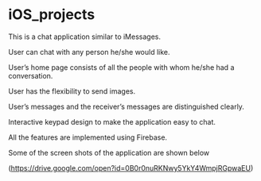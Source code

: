 # iOS_projects

This is a chat application similar to iMessages. 

User can chat with any person he/she would like. 

User’s home page consists of all the people with whom he/she had a conversation.

User has the flexibility to send images. 

User’s messages and the receiver’s messages are distinguished clearly.

Interactive keypad design to make the application easy to chat.

All the features are implemented using Firebase.



Some of the screen shots of the application are shown below 

(https://drive.google.com/open?id=0B0r0nuRKNwy5YkY4WmpjRGpwaEU)










